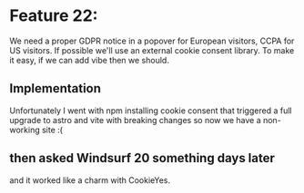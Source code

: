 # Feature 22:

 We need a proper GDPR notice in a popover for European visitors, CCPA for US visitors. If possible we'll use an external cookie consent library. To make it easy, if we can add vibe then we should.
 
 ## Implementation

 Unfortunately I went with npm installing cookie consent that triggered a full upgrade to astro and vite with breaking changes so now we have a non-working site :( 

## then asked Windsurf 20 something days later
and it worked like a charm with CookieYes. 